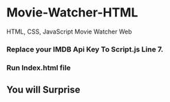 # Movie-Watcher-HTML
HTML, CSS, JavaScript Movie Watcher Web
<h3>Replace your IMDB Api Key To Script.js Line 7.</h3>
<h3>Run Index.html file</h3>
<h2>You will Surprise</h2>
